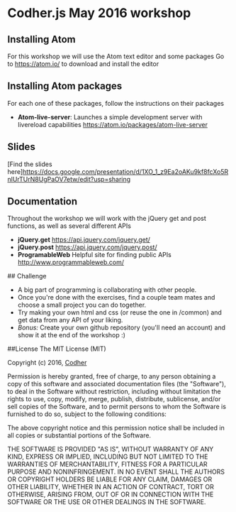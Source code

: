 # Codher.js May 2016 workshop

## Installing Atom
For this workshop we will use the Atom text editor and some packages
Go to https://atom.io/ to download and install the editor

## Installing Atom packages
For each one of these packages, follow the instructions on their packages
- **Atom-live-server**: Launches a simple development server with livereload capabilities https://atom.io/packages/atom-live-server

## Slides
[Find the slides here]https://docs.google.com/presentation/d/1XO_1_z9Ea2oAKu9kf8fcXo5RnlUrTUrN8UgPaOV7etw/edit?usp=sharing

## Documentation
Throughout the workshop we will work with the jQuery get and post functions, as well as several different APIs
- **jQuery.get** https://api.jquery.com/jquery.get/
- **jQuery.post** https://api.jquery.com/jquery.post/
- **ProgramableWeb** Helpful site for finding public APIs http://www.programmableweb.com/

## Challenge
- A big part of programming is collaborating with other people.
- Once you're done with the exercises, find a couple team mates and choose a small project you can do together.
- Try making your own html and css (or reuse the one in /common) and get data from any API of your liking.
- _Bonus:_ Create your own github repository (you'll need an account) and show it at the end of the workshop :)

##License
The MIT License (MIT)

Copyright (c) 2016, [Codher](http://www.codher.com)

Permission is hereby granted, free of charge, to any person obtaining a copy of this software and associated documentation files (the "Software"), to deal in the Software without restriction, including without limitation the rights to use, copy, modify, merge, publish, distribute, sublicense, and/or sell copies of the Software, and to permit persons to whom the Software is furnished to do so, subject to the following conditions:

The above copyright notice and this permission notice shall be included in all copies or substantial portions of the Software.

THE SOFTWARE IS PROVIDED "AS IS", WITHOUT WARRANTY OF ANY KIND, EXPRESS OR IMPLIED, INCLUDING BUT NOT LIMITED TO THE WARRANTIES OF MERCHANTABILITY, FITNESS FOR A PARTICULAR PURPOSE AND NONINFRINGEMENT. IN NO EVENT SHALL THE AUTHORS OR COPYRIGHT HOLDERS BE LIABLE FOR ANY CLAIM, DAMAGES OR OTHER LIABILITY, WHETHER IN AN ACTION OF CONTRACT, TORT OR OTHERWISE, ARISING FROM, OUT OF OR IN CONNECTION WITH THE SOFTWARE OR THE USE OR OTHER DEALINGS IN THE SOFTWARE.
